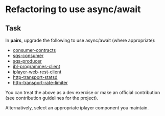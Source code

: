 # Refactoring to use async/await

## Task

In **pairs**, upgrade the following to use async/await (where appropriate):

* [consumer-contracts](https://github.com/bbc/consumer-contracts)
* [sqs-consumer](https://github.com/bbc/sqs-consumer)
* [sqs-producer](https://github.com/bbc/sqs-producer)
* [ibl-programmes-client](https://github.com/bbc/ibl-programmes-client)
* [iplayer-web-rest-client](https://github.com/bbc/iplayer-web-rest-client)
* [http-transport-statsd](https://github.com/bbc/http-transport-statsd)
* [http-transport-rate-limiter](https://github.com/bbc/http-transport-rate-limiter)

You can treat the above as a dev exercise or make an official contribution (see contribution guidelines for the project).

Alternatively, select an appropriate iplayer component you maintain. 

